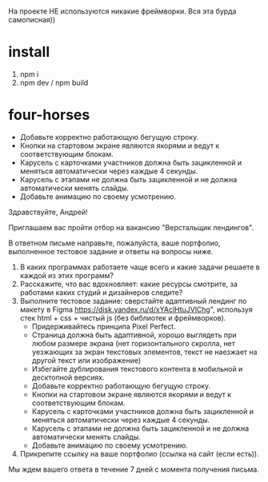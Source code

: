 #

На проекте НЕ используются никакие фреймворки. Вся эта бурда самописная))

# install

1. npm i
2. npm dev / npm build

# four-horses

- Добавьте корректно работающую бегущую строку.
- Кнопки на стартовом экране являются якорями и ведут к соответствующим блокам.
- Карусель с карточками участников должна быть зацикленной и меняться
  автоматически через каждые 4 секунды.
- Карусель с этапами не должна быть зацикленной и не должна автоматически менять
  слайды.
- Добавьте анимацию по своему усмотрению.

Здравствуйте, Андрей!

Приглашаем вас пройти отбор на вакансию "Верстальщик лендингов".

В ответном письме направьте, пожалуйста, ваше портфолио, выполненное тестовое
задание и ответы на вопросы ниже.

1. В каких программах работаете чаще всего и какие задачи решаете в каждой из
   этих программ?
2. Расскажите, что вас вдохновляет: какие ресурсы смотрите, за работами каких
   студий и дизайнеров следите?
3. Выполните тестовое задание: сверстайте адаптивный лендинг по макету в Figma
   https://disk.yandex.ru/d/xYAclHtuJVlChg", используя стек html + css + чистый
   js (без библиотек и фреймворков).
   - Придерживайтесь принципа Pixel Perfect.
   - Страница должна быть адаптивной, хорошо выглядеть при любом размере экрана
     (нет горизонтального скролла, нет уезжающих за экран текстовых элементов,
     текст не наезжает на другой текст или изображение)
   - Избегайте дублирования текстового контента в мобильной и десктопной
     версиях.
   - Добавьте корректно работающую бегущую строку.
   - Кнопки на стартовом экране являются якорями и ведут к соответствующим
     блокам.
   - Карусель с карточками участников должна быть зацикленной и меняться
     автоматически через каждые 4 секунды.
   - Карусель с этапами не должна быть зацикленной и не должна автоматически
     менять слайды.
   - Добавьте анимацию по своему усмотрению.
4. Прикрепите ссылку на ваше портфолио (ссылка на сайт (если есть)).

Мы ждем вашего ответа в течение 7 дней с момента получения письма.
